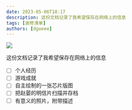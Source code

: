 ```yaml
---
date: 2023-05-06T18:17
description: 这份文档记录了我希望保存在网络上的信息
tags: [装修清单]
authors: [dgoeee]
---
```




![](https://oss-cdn-main.draft.art/aiDraw/predict/output_hd/YIONsScxGW7gELLc5vRL8LFYxoI7KWnv-0.jpg)

这份文档记录了我希望保存在网络上的信息

- [ ] 个人经历
- [ ] 游戏成就
- [ ] 自主绘制的一张芯片版图
- [ ] 把赵晏的明信片扫描并存档
- [ ] 有意义的照片，附带描述
